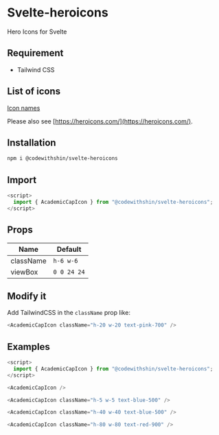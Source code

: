 # Svelte-heroicons

Hero Icons for Svelte

## Requirement

- Tailwind CSS

## List of icons

[Icon names](https://github.com/shinokada/svelte-heroicons/blob/main/icon-names.md)

Please also see [https://heroicons.com/](https://heroicons.com/).

## Installation

```sh
npm i @codewithshin/svelte-heroicons
```

## Import

```js
<script>
  import { AcademicCapIcon } from "@codewithshin/svelte-heroicons";
</script>
```

## Props

| Name      | Default     |
| --------- | ----------- |
| className | `h-6 w-6`   |
| viewBox   | `0 0 24 24` |

## Modify it

Add TailwindCSS in the `className` prop like:

```js
<AcademicCapIcon className="h-20 w-20 text-pink-700" />
```

## Examples

```js
<script>
  import { AcademicCapIcon } from "@codewithshin/svelte-heroicons";
</script>

<AcademicCapIcon />

<AcademicCapIcon className="h-5 w-5 text-blue-500" />

<AcademicCapIcon className="h-40 w-40 text-blue-500" />

<AcademicCapIcon className="h-80 w-80 text-red-900" />
```